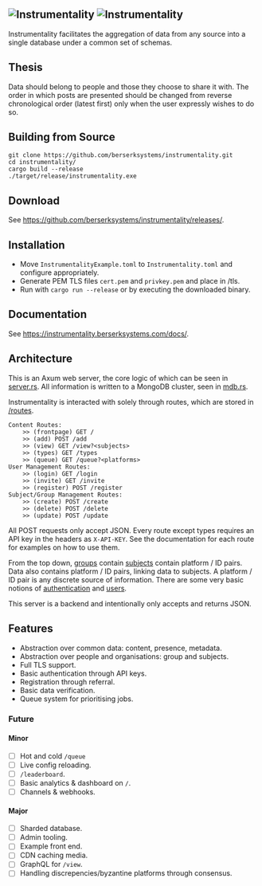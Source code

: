 ![Instrumentality](https://instrumentality.berserksystems.com/header.png#gh-dark-mode-only)
![Instrumentality](https://instrumentality.berserksystems.com/light-header.png#gh-light-mode-only)
---
Instrumentality facilitates the aggregation of data from any source into a single database under
a common set of schemas.

## Thesis
Data should belong to people and those they choose to share it with. The order in which posts are presented should be changed from reverse chronological order (latest first) only when the user expressly wishes to do so.

## Building from Source
```
git clone https://github.com/berserksystems/instrumentality.git
cd instrumentality/
cargo build --release
./target/release/instrumentality.exe
```

## Download
See <https://github.com/berserksystems/instrumentality/releases/>.

## Installation
- Move `InstrumentalityExample.toml` to `Instrumentality.toml` and configure appropriately.
- Generate PEM TLS files `cert.pem` and `privkey.pem` and place in /tls.
- Run with `cargo run --release` or by executing the downloaded binary.

## Documentation
See <https://instrumentality.berserksystems.com/docs/>.

## Architecture
This is an Axum web server, the core logic of which can be seen in [server.rs](src/server.rs). All information is written to a MongoDB cluster, seen in [mdb.rs](src/mdb.rs). 

Instrumentality is interacted with solely through routes, which are stored in [/routes](/src/routes/). 
```
Content Routes:
    >> (frontpage) GET /
    >> (add) POST /add
    >> (view) GET /view?<subjects>
    >> (types) GET /types
    >> (queue) GET /queue?<platforms>
User Management Routes:
    >> (login) GET /login
    >> (invite) GET /invite
    >> (register) POST /register
Subject/Group Management Routes:
    >> (create) POST /create
    >> (delete) POST /delete
    >> (update) POST /update
```
All POST requests only accept JSON. Every route except types requires an API key in the headers as `X-API-KEY`. 
See the documentation for each route for examples on how to use them.

From the top down, [groups](src/group.rs) contain [subjects](src/subject.rs) contain platform / ID pairs. Data also contains platform / ID pairs, linking data to subjects. A platform / ID pair is any discrete source of information. There are some very basic notions of [authentication](src/key.rs) and [users](src/user.rs). 

This server is a backend and intentionally only accepts and returns JSON.

## Features
- Abstraction over common data: content, presence, metadata.
- Abstraction over people and organisations: group and subjects.
- Full TLS support.
- Basic authentication through API keys.
- Registration through referral.
- Basic data verification.
- Queue system for prioritising jobs.

### Future
#### Minor
- [ ] Hot and cold `/queue`
- [ ] Live config reloading.
- [ ] `/leaderboard`.
- [ ] Basic analytics & dashboard on `/`.
- [ ] Channels & webhooks.

#### Major
- [ ] Sharded database.
- [ ] Admin tooling.
- [ ] Example front end.
- [ ] CDN caching media.
- [ ] GraphQL for `/view`.
- [ ] Handling discrepencies/byzantine platforms through consensus.